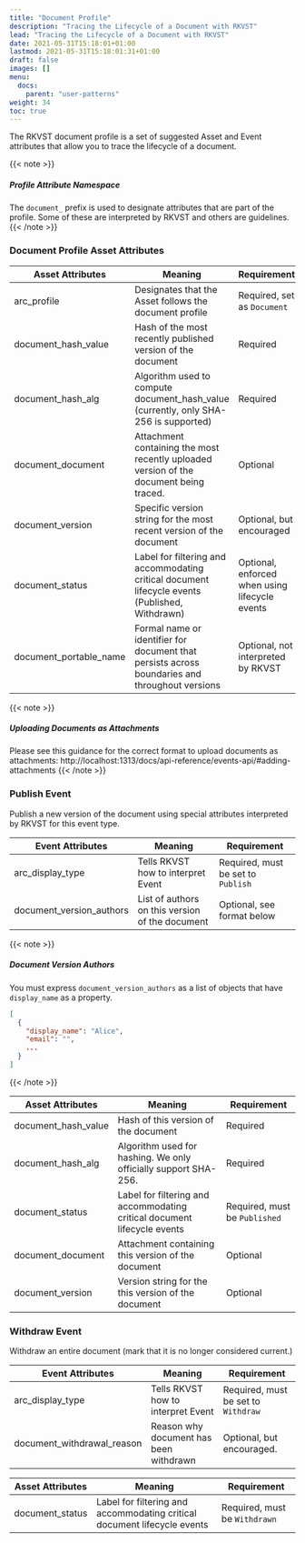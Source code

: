 ```yaml
---
title: "Document Profile"
description: "Tracing the Lifecycle of a Document with RKVST"
lead: "Tracing the Lifecycle of a Document with RKVST"
date: 2021-05-31T15:18:01+01:00
lastmod: 2021-05-31T15:18:01:31+01:00
draft: false
images: []
menu:
  docs:
    parent: "user-patterns"
weight: 34
toc: true
---
```


The RKVST document profile is a set of suggested Asset and Event attributes that allow you to trace the lifecycle of a document. 

{{< note >}}
##### Profile Attribute Namespace
The `document_` prefix is used to designate attributes that are part of the profile. Some of these are interpreted by RKVST and others are guidelines.
{{< /note >}}

### Document Profile Asset Attributes 

| Asset Attributes              | Meaning                                                                                        | Requirement                 |
|------------------------|------------------------------------------------------------------------------------------------|-----------------------------|
| arc_profile            | Designates that the Asset follows the document profile                                         | Required, set as `Document` |
| document_hash_value    | Hash of the most recently published version of the document                                    | Required                    |
| document_hash_alg      | Algorithm used to compute document_hash_value (currently, only SHA-256 is supported)           | Required                            |
| document_document      | Attachment containing the most recently uploaded version of the document being traced.         | Optional |
| document_version       | Specific version string for the most recent version of the document                            | Optional, but encouraged    |
| document_status        | Label for filtering and accommodating critical document lifecycle events (Published, Withdrawn)| Optional, enforced when using lifecycle events    |
| document_portable_name | Formal name or identifier for document that persists across boundaries and throughout versions | Optional, not interpreted by RKVST |

{{< note >}}
##### Uploading Documents as Attachments
Please see this guidance for the correct format to upload documents as attachments: http://localhost:1313/docs/api-reference/events-api/#adding-attachments
{{< /note >}}

### Publish Event

Publish a new version of the document using special attributes interpreted by RKVST for this event type.

| Event Attributes         | Meaning                                         | Requirement                               |
|--------------------------|-------------------------------------------------|-------------------------------------------|
| arc_display_type         | Tells RKVST how to interpret Event              | Required, must be set to `Publish`        |
| document_version_authors | List of authors on this version of the document | Optional, see format below |

{{< note >}}
##### Document Version Authors
You must express `document_version_authors` as a list of objects that have `display_name` as a property.

```json
[
  {
    "display_name": "Alice", 
    "email": "", 
    ...
  }
]
```
{{< /note >}}

| Asset Attributes      | Meaning                                                                        | Requirement                                     |
|-----------------------|--------------------------------------------------------------------------------|-------------------------------------------------|
| document_hash_value   | Hash of this version of the document                                           | Required                                        |
| document_hash_alg     | Algorithm used for hashing. We only officially support SHA-256.                | Required
| document_status       | Label for filtering and accommodating critical document lifecycle events       | Required, must be `Published` |
| document_document     | Attachment containing this version of the document                             | Optional
| document_version      | Version string for the this version of the document                            | Optional                                        |

### Withdraw Event

Withdraw an entire document (mark that it is no longer considered current.)

| Event Attributes                | Meaning                                         | Requirement                               |
|---------------------------------|-------------------------------------------------|-------------------------------------------|
| arc_display_type                | Tells RKVST how to interpret Event              | Required, must be set to `Withdraw`        |
| document_withdrawal_reason      | Reason why document has been withdrawn          | Optional, but encouraged. 

| Asset Attributes             | Meaning                                                                        | Requirement                                                        |
|------------------------------|--------------------------------------------------------------------------------|--------------------------------------------------------------------|
| document_status              | Label for filtering and accommodating critical document lifecycle events       | Required, must be `Withdrawn`                                      |
